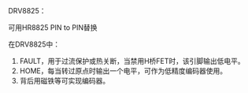DRV8825：

可用HR8825 PIN to PIN替换

在DRV8825中：



1. FAULT，用于过流保护或热关断，当禁用H桥FET时，该引脚输出低电平。
2. HOME，每当转过原点时输出一个电平，可作为低精度编码器使用。
3. 背后用磁铁等可实现编码器。


